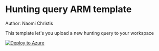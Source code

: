 # Hunting query ARM template

Author: Naomi Christis

This template let's you upload a new hunting query to your workspace

[![Deploy to Azure](https://aka.ms/deploytoazurebutton)](https://portal.azure.com/#create/Microsoft.Template/uri/https%3A%2F%2Fraw.githubusercontent.com%2FAzure%2FAzure-Sentinel%2Fmaster%2FTools%2FARM-Templates%2FHuntingQuery%2FHuntingQuery.json)
